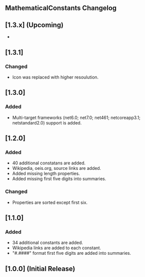 ## MathematicalConstants Changelog

<!--
## [Unreleased]

### Added

### Changed

### Removed
-->

## [1.3.x] (Upcoming)
*

## [1.3.1]

### Changed
 * Icon was replaced with higher resoulution.

## [1.3.0]

### Added
* Multi-target frameworks (net6.0; net7.0; net461; netcoreapp3.1; netstandard2.0) support is added.

## [1.2.0]

### Added
* 40 additional constatans are added.
* Wikipedia, oeis.org, source links are added.
* Added missing length properties.
* Added missing first five digits into summaries. 	  

### Changed
* Properties are sorted except first six.

## [1.1.0]

### Added

* 34 additional constants are added.
* Wikipedia links are added to each constant.
* "#.####" format first five digits are added into summaries.

## [1.0.0] (Initial Release)
